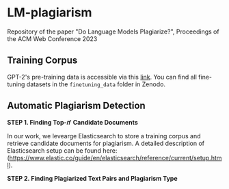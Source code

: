 # LM-plagiarism

Repository of the paper "Do Language Models Plagiarize?", Proceedings of the ACM Web Conference 2023


## Training Corpus
GPT-2's pre-training data is accessible via this [link](https://skylion007.github.io/OpenWebTextCorpus/). You can find all fine-tuning datasets in the ``finetuning_data`` folder in Zenodo.

## Automatic Plagiarism Detection
**STEP 1. Finding Top-𝑛′ Candidate Documents**

In our work, we levearge Elasticsearch to store a training corpus and retrieve candidate documents for plagiarism. A detailed description of Elasticsearch setup can be found here: (https://www.elastic.co/guide/en/elasticsearch/reference/current/setup.html).

**STEP 2. Finding Plagiarized Text Pairs and Plagiarism Type**

